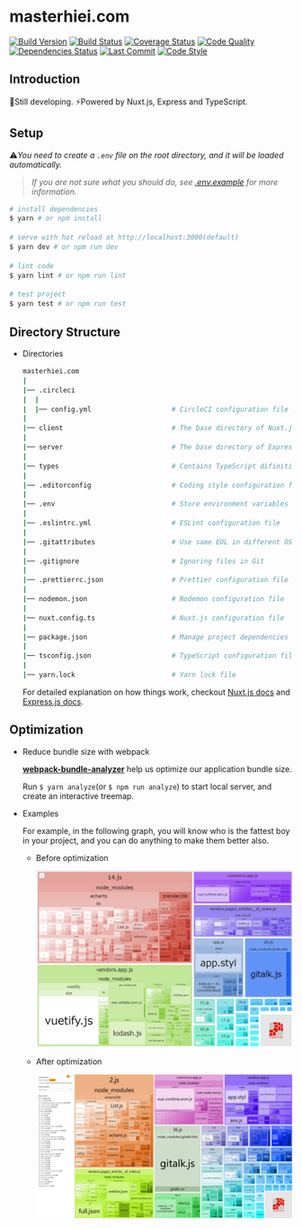 # masterhiei.com

<p>
 	  <a href="https://badge.fury.io/gh/MasterHiei%2Fmasterhiei.com" title="build version"><img src="https://badge.fury.io/gh/MasterHiei%2Fmasterhiei.com.svg" alt="Build Version"></a>
  	<a href="https://circleci.com/gh/MasterHiei/masterhiei.com" title="build status"><img src="https://circleci.com/gh/MasterHiei/masterhiei.com.svg?style=shield" alt="Build Status"></a>
  	<a href="https://codecov.io/gh/MasterHiei/masterhiei.com" title="coverage status"><img src="https://codecov.io/gh/MasterHiei/masterhiei.com/branch/master/graph/badge.svg" alt="Coverage Status"></a>
  	<a href="https://codebeat.co/projects/github-com-masterhiei-masterhiei-com-master" title="code quality"><img src="https://codebeat.co/badges/e2d358d0-53ad-4759-b3d1-12a3c13f3882" alt="Code Quality"></a>
  	<a href="https://david-dm.org/MasterHiei/masterhiei.com" title="dependencies status"><img src="https://david-dm.org/MasterHiei/masterhiei.com/status.svg" alt="Dependencies Status"></a>
  	<a href="https://github.com/MasterHiei/masterhiei.com" title="last commit"><img src="https://badgen.net/github/last-commit/MasterHiei/masterhiei.com" alt="Last Commit"></a>
  	<a href="https://standardjs.com" title="code style"><img src="https://flat.badgen.net/badge/code%20style/standard" alt="Code Style"></a>
</p>

## Introduction

:beginner:Still developing. :zap:Powered by Nuxt.js, Express and TypeScript.

## Setup

:warning:*You need to create a `.env` file on the root directory, and it will be loaded automatically.* 

> *If you are not sure what you should do, see [.env.example](https://github.com/MasterHiei/masterhiei.com/blob/master/.env.example) for more information.*

``` bash
# install dependencies
$ yarn # or npm install

# serve with hot reload at http://localhost:3000(default)
$ yarn dev # or npm run dev

# lint code
$ yarn lint # or npm run lint

# test project
$ yarn test # or npm run test
```

## Directory Structure

- Directories

  ```bash
  masterhiei.com
  |
  |── .circleci 
  |  |
  |  |── config.yml                    # CircleCI configuration file
  |
  |── client                           # The base directory of Nuxt.js
  |
  |── server                           # The base directory of Express
  |
  |── types                            # Contains TypeScript difinition file
  |
  |── .editorconfig                    # Coding style configuration file of editor
  |
  |── .env                             # Store environment variables
  |
  |── .eslintrc.yml                    # ESLint configuration file
  |
  |── .gitattributes                   # Use same EOL in different OS
  |
  |── .gitignore                       # Ignoring files in Git
  |
  |── .prettierrc.json                 # Prettier configuration file
  |
  |── nodemon.json                     # Nodemon configuration file
  |
  |── nuxt.config.ts                   # Nuxt.js configuration file
  |
  |── package.json                     # Manage project dependencies
  |
  |── tsconfig.json                    # TypeScript configuration file
  |
  |── yarn.lock                        # Yarn lock file
  ```
  
  For detailed explanation on how things work, checkout [Nuxt.js docs](https://nuxtjs.org) and [Express.js docs](https://expressjs.com).

## Optimization

- Reduce bundle size with webpack

  [**webpack-bundle-analyzer**](https://github.com/webpack-contrib/webpack-bundle-analyzer) help us optimize our application bundle size.

  Run `$ yarn analyze`(or `$ npm run analyze`) to start local server, and create an interactive treemap.

- Examples

  For example, in the following graph, you will know who is the fattest boy in your project, and you can do anything to make them better also.

  - Before optimization

    ![**bundle-size-now**](<https://raw.githubusercontent.com/MasterHiei/Resources/master/bundle-before.png>)

  - After optimization

    ![**bundle-size-now**](<https://raw.githubusercontent.com/MasterHiei/Resources/master/bundle-size-20190615.png>)